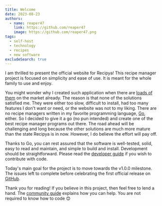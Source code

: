 ```yaml
---
title: Welcome
date: 2023-08-23
authors:
  - name: reaper47
    link: https://github.com/reaper47
    image: https://github.com/reaper47.png
tags:
  - self-host
  - technology
  - recipes
  - new software
excludeSearch: true
---
```


I am thrilled to present the official website for Recipya! This recipe manager project is focused on simplicity and 
ease of use. It is meant for the whole family to use and enjoy.

You might wonder why I created such application when there are [loads of them](https://github.com/awesome-selfhosted/awesome-selfhosted#recipe-management) 
on the market already. The reason is that none of the solutions satisfied me. They were either too slow, difficult to 
install, had too many features I don't want or need, or the website was not to my liking. There are no recipe managers 
written in my favorite programming language, [Go](https://go.dev), either. So I decided to give it a go 
(no pun intended) and create one of the best recipe manager programs out there. The road ahead will be challenging and 
long because the other solutions are much more mature than the state Recipya is in now. However, I do believe the
effort will pay off.

Thanks to Go, you can rest assured that the software is well-tested, solid, easy to read and maintain, and simple to 
build and install. Development should be straightforward. Please read the [developer guide](/docs/category/development) 
if you wish to contribute with code.

Today's main goal for the project is to move towards the v1.0.0 milestone. The issues left to complete before 
celebrating the first official release on [GitHub](https://github.com/reaper47/recipya/issues?q=is%3Aopen+is%3Aissue+milestone%3Av1.0.0).

Thank you for reading! If you believe in this project, then feel free to lend a hand. The [community guide](/community-guide) 
explains how you can help. You are not required to know how to code 😊